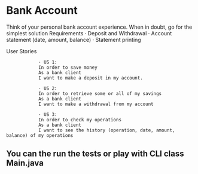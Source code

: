 # Bank Account

Think of your personal bank account experience. When in doubt, go for the simplest solution Requirements
                · Deposit and Withdrawal
                · Account statement (date, amount, balance)
                · Statement printing

User Stories
                
                · US 1:
                In order to save money
                As a bank client
                I want to make a deposit in my account.

                · US 2:
                In order to retrieve some or all of my savings
                As a bank client
                I want to make a withdrawal from my account

                · US 3:
                In order to check my operations
                As a bank client
                I want to see the history (operation, date, amount, balance) of my operations


## You can the run the tests or play with CLI class Main.java
